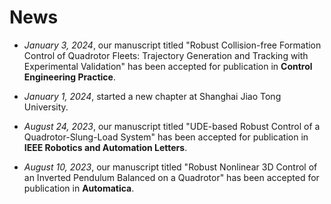 <span class='anchor' id='news'></span>

# News

- *January 3, 2024*, our manuscript titled "Robust Collision-free Formation Control of Quadrotor Fleets: Trajectory Generation and Tracking with Experimental Validation" has been accepted for publication in **Control Engineering Practice**.

- *January 1, 2024*, started a new chapter at Shanghai Jiao Tong University.

- *August 24, 2023*, our manuscript titled "UDE-based Robust Control of a Quadrotor-Slung-Load System" has been accepted for publication in **IEEE Robotics and Automation Letters**.

- *August 10, 2023*, our manuscript titled "Robust Nonlinear 3D Control of an Inverted Pendulum Balanced on a Quadrotor" has been accepted for publication in **Automatica**.